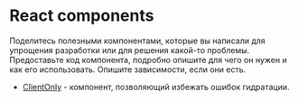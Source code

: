 # React components

Поделитесь полезными компонентами, которые вы написали для упрощения разработки или для решения какой-то проблемы. Предоставьте код компонента, подробно опишите для чего он нужен и как его использовать. Опишите зависимости, если они есть.

- [ClientOnly](./ClientOnly/) - компонент, позволяющий избежать ошибок гидратации.